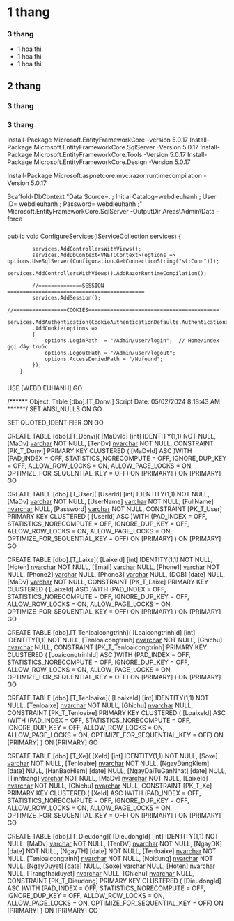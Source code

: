 ﻿
# 1 thang
### 3 thang
* 1 hoa thi
* 1 hoa thi
* 1 hoa thi
## 2 thang
### 3 thang
### 3 thang


Install-Package Microsoft.EntityFrameworkCore -version 5.0.17
Install-Package Microsoft.EntityFrameworkCore.SqlServer -Version 5.0.17
Install-Package Microsoft.EntityFrameworkCore.Tools -Version 5.0.17
Install-Package Microsoft.EntityFrameworkCore.Design -Version 5.0.17

Install-Package Microsoft.aspnetcore.mvc.razor.runtimecompilation -Version 5.0.17

Scaffold-DbContext "Data Source=.  ;  Initial Catalog=webdieuhanh  ;  User ID= webdieuhanh ;  Password= webdieuhanh  ;"  Microsoft.EntityFrameworkCore.SqlServer -OutputDir Areas\Admin\Data -force


###


  public void ConfigureServices(IServiceCollection services)
        {
            
            services.AddControllersWithViews();
            services.AddDbContext<VNETCContext>(options => options.UseSqlServer(Configuration.GetConnectionString("strConn")));
            services.AddControllersWithViews().AddRazorRuntimeCompilation();

            //==============SESSION ============================================
            services.AddSession();
            //=================COOKIES==========================================
            services.AddAuthentication(CookieAuthenticationDefaults.AuthenticationScheme)
            .AddCookie(options =>
            {
                options.LoginPath  = "/Admin/user/login";  // Home/index gọi đây trước.
                options.LogoutPath = "/Admin/user/logout";
                options.AccessDeniedPath = "/Nofound";
            });
        }




 
###

USE [WEBDIEUHANH]
GO

/****** Object:  Table [dbo].[T_Donvi]    Script Date: 05/02/2024 8:18:43 AM ******/
SET ANSI_NULLS ON
GO

SET QUOTED_IDENTIFIER ON
GO

CREATE TABLE [dbo].[T_Donvi](
	[MaDvId] [int] IDENTITY(1,1) NOT NULL,
	[MaDv] [varchar](6) NOT NULL,
	[TenDv] [nvarchar](50) NOT NULL,
 CONSTRAINT [PK_T_Donvi] PRIMARY KEY CLUSTERED 
(
	[MaDvId] ASC
)WITH (PAD_INDEX = OFF, STATISTICS_NORECOMPUTE = OFF, IGNORE_DUP_KEY = OFF, ALLOW_ROW_LOCKS = ON, ALLOW_PAGE_LOCKS = ON, OPTIMIZE_FOR_SEQUENTIAL_KEY = OFF) ON [PRIMARY]
) ON [PRIMARY]
GO




CREATE TABLE [dbo].[T_User](
	[UserId] [int] IDENTITY(1,1) NOT NULL,
	[MaDv] [varchar](10) NOT NULL,
	[UserName] [varchar](50) NOT NULL,
	[FullName] [nvarchar](50) NULL,
	[Password] [varchar](50) NOT NULL,
 CONSTRAINT [PK_T_User] PRIMARY KEY CLUSTERED 
(
	[UserId] ASC
)WITH (PAD_INDEX = OFF, STATISTICS_NORECOMPUTE = OFF, IGNORE_DUP_KEY = OFF, ALLOW_ROW_LOCKS = ON, ALLOW_PAGE_LOCKS = ON, OPTIMIZE_FOR_SEQUENTIAL_KEY = OFF) ON [PRIMARY]
) ON [PRIMARY]
GO



CREATE TABLE [dbo].[T_Laixe](
	[LaixeId] [int] IDENTITY(1,1) NOT NULL,
	[Hoten] [nvarchar](50) NOT NULL,
	[Email] [varchar](50) NULL,
	[Phone1] [varchar](50) NOT NULL,
	[Phone2] [varchar](50) NULL,
	[Phone3] [varchar](50) NULL,
	[DOB] [date] NULL,
	[MaDv] [varchar](50) NOT NULL,
 CONSTRAINT [PK_T_Laixe] PRIMARY KEY CLUSTERED 
(
	[LaixeId] ASC
)WITH (PAD_INDEX = OFF, STATISTICS_NORECOMPUTE = OFF, IGNORE_DUP_KEY = OFF, ALLOW_ROW_LOCKS = ON, ALLOW_PAGE_LOCKS = ON, OPTIMIZE_FOR_SEQUENTIAL_KEY = OFF) ON [PRIMARY]
) ON [PRIMARY]
GO


CREATE TABLE [dbo].[T_Tenloaicongtrinh](
	[LoaicongtrinhId] [int] IDENTITY(1,1) NOT NULL,
	[Tenloaicongtrinh] [nvarchar](50) NOT NULL,
	[Ghichu] [nvarchar](500) NULL,
 CONSTRAINT [PK_T_Tenloaicongtrinh] PRIMARY KEY CLUSTERED 
(
	[LoaicongtrinhId] ASC
)WITH (PAD_INDEX = OFF, STATISTICS_NORECOMPUTE = OFF, IGNORE_DUP_KEY = OFF, ALLOW_ROW_LOCKS = ON, ALLOW_PAGE_LOCKS = ON, OPTIMIZE_FOR_SEQUENTIAL_KEY = OFF) ON [PRIMARY]
) ON [PRIMARY]
GO


CREATE TABLE [dbo].[T_Tenloaixe](
	[LoaixeId] [int] IDENTITY(1,1) NOT NULL,
	[Tenloaixe] [nvarchar](50) NOT NULL,
	[Ghichu] [nvarchar](500) NULL,
 CONSTRAINT [PK_T_Tenloaixe] PRIMARY KEY CLUSTERED 
(
	[LoaixeId] ASC
)WITH (PAD_INDEX = OFF, STATISTICS_NORECOMPUTE = OFF, IGNORE_DUP_KEY = OFF, ALLOW_ROW_LOCKS = ON, ALLOW_PAGE_LOCKS = ON, OPTIMIZE_FOR_SEQUENTIAL_KEY = OFF) ON [PRIMARY]
) ON [PRIMARY]
GO

CREATE TABLE [dbo].[T_Xe](
	[XeId] [int] IDENTITY(1,1) NOT NULL,
	[Soxe] [varchar](50) NOT NULL,
	[Tenloaixe] [nvarchar](50) NOT NULL,
	[NgayDangKiem] [date] NULL,
	[HanBaoHiem] [date] NULL,
	[NgayDaiTuGanNhat] [date] NULL,
	[Tinhtrang] [varchar](50) NOT NULL,
	[MaDv] [nvarchar](50) NOT NULL,
	[LaixeId] [nvarchar](50) NOT NULL,
	[Ghichu] [nvarchar](500) NULL,
 CONSTRAINT [PK_T_Xe] PRIMARY KEY CLUSTERED 
(
	[XeId] ASC
)WITH (PAD_INDEX = OFF, STATISTICS_NORECOMPUTE = OFF, IGNORE_DUP_KEY = OFF, ALLOW_ROW_LOCKS = ON, ALLOW_PAGE_LOCKS = ON, OPTIMIZE_FOR_SEQUENTIAL_KEY = OFF) ON [PRIMARY]
) ON [PRIMARY]
GO


CREATE TABLE [dbo].[T_Dieudong](
	[DieudongId] [int] IDENTITY(1,1) NOT NULL,
	[MaDv] [varchar](50) NOT NULL,
	[TenDV] [nvarchar](50) NOT NULL,
	[NgayDK] [date] NOT NULL,
	[NgayTH] [date] NOT NULL,
	[Tenloaixe] [nvarchar](50) NOT NULL,
	[Tenloaicongtrinh] [nvarchar](50) NOT NULL,
	[Noidung] [nvarchar](500) NOT NULL,
	[NgayDuyet] [date] NULL,
	[Soxe] [varchar](50) NULL,
	[Hoten] [nvarchar](50) NULL,
	[Trangthaiduyet] [nvarchar](50) NULL,
	[Ghichu] [nvarchar](500) NULL,
 CONSTRAINT [PK_T_Dieudong] PRIMARY KEY CLUSTERED 
(
	[DieudongId] ASC
)WITH (PAD_INDEX = OFF, STATISTICS_NORECOMPUTE = OFF, IGNORE_DUP_KEY = OFF, ALLOW_ROW_LOCKS = ON, ALLOW_PAGE_LOCKS = ON, OPTIMIZE_FOR_SEQUENTIAL_KEY = OFF) ON [PRIMARY]
) ON [PRIMARY]
GO
